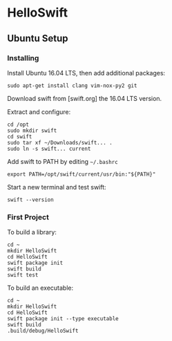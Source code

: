 # HelloSwift

## Ubuntu Setup

### Installing

Install Ubuntu 16.04 LTS, then add additional packages:
```
sudo apt-get install clang vim-nox-py2 git
```

Download swift from [swift.org] the 16.04 LTS version.

Extract and configure:
```
cd /opt
sudo mkdir swift
cd swift
sudo tar xf ~/Downloads/swift... .
sudo ln -s swift... current
```

Add swift to PATH by editing `~/.bashrc`
```
export PATH=/opt/swift/current/usr/bin:"${PATH}"
```

Start a new terminal and test swift:
```
swift --version
```

### First Project
To build a library:
```
cd ~
mkdir HelloSwift
cd HelloSwift
swift package init
swift build
swift test
```

To build an executable:
```
cd ~
mkdir HelloSwift
cd HelloSwift
swift package init --type executable
swift build
.build/debug/HelloSwift
```

